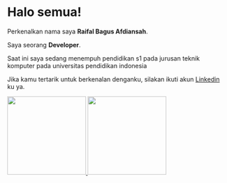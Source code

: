 # Halo semua! 

Perkenalkan nama saya **Raifal Bagus Afdiansah**.<br>

Saya seorang **Developer**.<br>

Saat ini saya sedang menempuh pendidikan s1 pada jurusan teknik komputer pada universitas pendidikan indonesia

Jika kamu tertarik untuk berkenalan denganku, silakan ikuti akun [Linkedin](https://www.linkedin.com/in/raifal-bagus-afdiansah) ku ya.

<p align="left">
<a href="https://github.com/afdiansah">
  <img height="180em" src="https://github-readme-stats-eight-theta.vercel.app/api?username=afdiansah&show_icons=true&theme=algolia&include_all_commits=true&count_private=true"/>
  <img height="180em" src="https://github-readme-stats-eight-theta.vercel.app/api/top-langs/?username=afdiansah&layout=compact&langs_count=8&theme=algolia"/>
</a>
</p>
